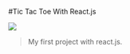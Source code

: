 #Tic Tac Toe With React.js

![](https://pandao.github.io/editor.md/examples/images/4.jpg)

> My first project with react.js.
